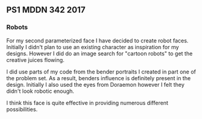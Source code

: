 ## PS1 MDDN 342 2017

### Robots

For my second parameterized face I have decided to create robot faces. Initially I didn't plan to use an existing character as inspiration for my designs.  However I did do an image search for "cartoon robots" to get the creative juices flowing. 

I did use parts of my code from the bender portraits I created in part one of the problem set. As a result, benders influence is definitely present in the design.  Initially I also used the eyes from Doraemon however I felt they didn't look robotic enough.

I think this face is quite effective in providing numerous different possibilities.